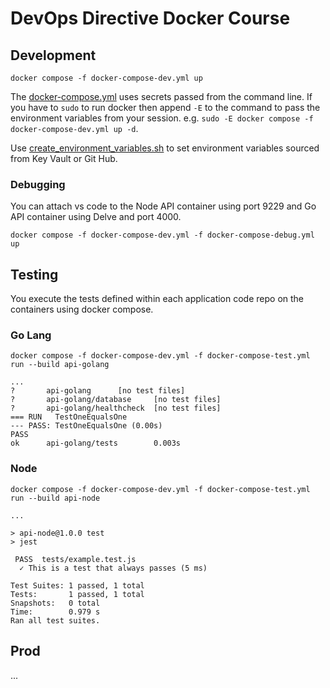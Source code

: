# DevOps Directive Docker Course

## Development

```shell
docker compose -f docker-compose-dev.yml up
```

The [docker-compose.yml](./docker-compose-dev.yml) uses secrets passed from the command line. If you have to `sudo` to run docker then append `-E` to the command to pass the environment variables from your session. e.g. `sudo -E docker compose -f docker-compose-dev.yml up -d`.

Use [create_environment_variables.sh](../../scripts/create_environment_variables.sh) to set environment variables sourced from Key Vault or Git Hub.

### Debugging

You can attach vs code to the Node API container using port 9229 and Go API container using Delve and port 4000.

```shell
docker compose -f docker-compose-dev.yml -f docker-compose-debug.yml up
```

## Testing

You execute the tests defined within each application code repo on the containers using docker compose.

### Go Lang

```shell
docker compose -f docker-compose-dev.yml -f docker-compose-test.yml run --build api-golang
```

```text
...
?       api-golang      [no test files]
?       api-golang/database     [no test files]
?       api-golang/healthcheck  [no test files]
=== RUN   TestOneEqualsOne
--- PASS: TestOneEqualsOne (0.00s)
PASS
ok      api-golang/tests        0.003s
```

### Node

```shell
docker compose -f docker-compose-dev.yml -f docker-compose-test.yml run --build api-node
```

```text
...

> api-node@1.0.0 test
> jest

 PASS  tests/example.test.js
  ✓ This is a test that always passes (5 ms)

Test Suites: 1 passed, 1 total
Tests:       1 passed, 1 total
Snapshots:   0 total
Time:        0.979 s
Ran all test suites.
```

## Prod

...
